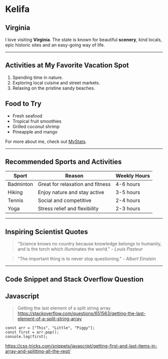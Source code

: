 
 # Kelifa

## Virginia

I love visiting **Virginia**. The state is known for beautiful **scenery**, kind locals, epic historic sites and an easy-going way of life.


---

## Activities at My Favorite Vacation Spot

   1. Spending time in nature.
   2. Exploring local cuisine and street markets.
   3. Relaxing on the pristine sandy beaches.

## Food to Try

   - Fresh seafood 
   - Tropical fruit smoothies
   -  Grilled coconut shrimp
   - Pineapple and mango 

For more about me, check out [MyStats](MyStats.md).

---

## Recommended Sports and Activities

| Sport            | Reason                                | Weekly Hours |
| ---------------- | ------------------------------------- | ------------ |
| Badminton        | Great for relaxation and fitness      | 4-6 hours    |
| Hiking           | Enjoy nature and stay active          | 3-5 hours    |
| Tennis           | Social and competitive                | 2-4 hours    |
| Yoga             | Stress relief and flexibility         | 2-3 hours    |

---

## Inspiring Scientist Quotes

> "Science knows no country because knowledge belongs to humanity, and is the torch which illuminates the world." - *Louis Pasteur*

> "The important thing is to never stop questioning." - *Albert Einstein*


---



## Code Snippet and Stack Overflow Question




## Javascript
> Getting the last element of a split string array
<https://stackoverflow.com/questions/651563/getting-the-last-element-of-a-split-string-array>

```
const arr = ["This", "Little", "Piggy"];
const first = arr.pop();
console.log(first);
 ```

<https://css-tricks.com/snippets/javascript/getting-first-and-last-items-in-array-and-splitting-all-the-rest/>
